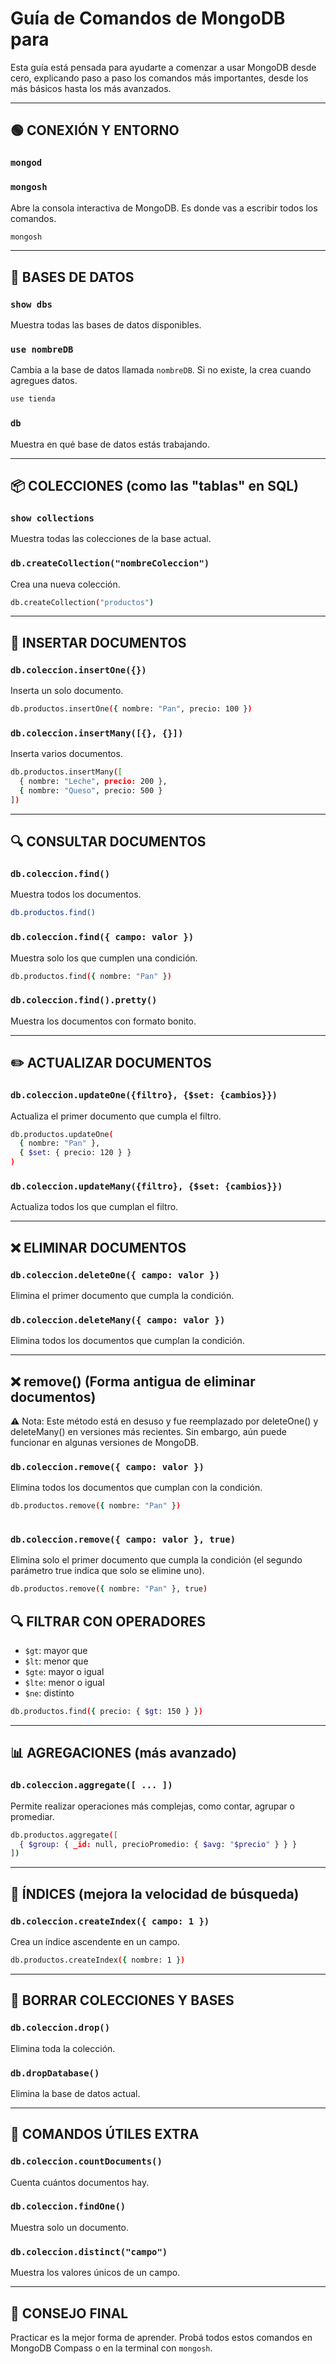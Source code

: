 
# Guía de Comandos de MongoDB para 

Esta guía está pensada para ayudarte a comenzar a usar MongoDB desde cero, explicando paso a paso los comandos más importantes, desde los más básicos hasta los más avanzados.

---

## 🟢 CONEXIÓN Y ENTORNO

### `mongod`

### `mongosh`
Abre la consola interactiva de MongoDB. Es donde vas a escribir todos los comandos.

```bash
mongosh
```

---

## 📁 BASES DE DATOS

### `show dbs`
Muestra todas las bases de datos disponibles.

### `use nombreDB`
Cambia a la base de datos llamada `nombreDB`. Si no existe, la crea cuando agregues datos.

```bash
use tienda
```

### `db`
Muestra en qué base de datos estás trabajando.

---

## 📦 COLECCIONES (como las "tablas" en SQL)

### `show collections`
Muestra todas las colecciones de la base actual.

### `db.createCollection("nombreColeccion")`
Crea una nueva colección.

```bash
db.createCollection("productos")
```

---

## 📝 INSERTAR DOCUMENTOS

### `db.coleccion.insertOne({})`
Inserta un solo documento.

```bash
db.productos.insertOne({ nombre: "Pan", precio: 100 })
```

### `db.coleccion.insertMany([{}, {}])`
Inserta varios documentos.

```bash
db.productos.insertMany([
  { nombre: "Leche", precio: 200 },
  { nombre: "Queso", precio: 500 }
])
```

---

## 🔍 CONSULTAR DOCUMENTOS

### `db.coleccion.find()`
Muestra todos los documentos.

```bash
db.productos.find()
```

### `db.coleccion.find({ campo: valor })`
Muestra solo los que cumplen una condición.

```bash
db.productos.find({ nombre: "Pan" })
```

### `db.coleccion.find().pretty()`
Muestra los documentos con formato bonito.

---

## ✏️ ACTUALIZAR DOCUMENTOS

### `db.coleccion.updateOne({filtro}, {$set: {cambios}})`
Actualiza el primer documento que cumpla el filtro.

```bash
db.productos.updateOne(
  { nombre: "Pan" },
  { $set: { precio: 120 } }
)
```

### `db.coleccion.updateMany({filtro}, {$set: {cambios}})`
Actualiza todos los que cumplan el filtro.

---

## ❌ ELIMINAR DOCUMENTOS

### `db.coleccion.deleteOne({ campo: valor })`
Elimina el primer documento que cumpla la condición.

### `db.coleccion.deleteMany({ campo: valor })`
Elimina todos los documentos que cumplan la condición.

---

## ❌ remove() (Forma antigua de eliminar documentos)
⚠️ Nota: Este método está en desuso y fue reemplazado por deleteOne() y deleteMany() en versiones más recientes. Sin embargo, aún puede funcionar en algunas versiones de MongoDB.

### `db.coleccion.remove({ campo: valor })`
Elimina todos los documentos que cumplan con la condición.
```bash
db.productos.remove({ nombre: "Pan" })
  
```
### `db.coleccion.remove({ campo: valor }, true)`
Elimina solo el primer documento que cumpla la condición (el segundo parámetro true indica que solo se elimine uno).
```bash
db.productos.remove({ nombre: "Pan" }, true)  

```


## 🔍 FILTRAR CON OPERADORES

- `$gt`: mayor que
- `$lt`: menor que
- `$gte`: mayor o igual
- `$lte`: menor o igual
- `$ne`: distinto

```bash
db.productos.find({ precio: { $gt: 150 } })
```

---

## 📊 AGREGACIONES (más avanzado)

### `db.coleccion.aggregate([ ... ])`
Permite realizar operaciones más complejas, como contar, agrupar o promediar.

```bash
db.productos.aggregate([
  { $group: { _id: null, precioPromedio: { $avg: "$precio" } } }
])
```

---

## 🧠 ÍNDICES (mejora la velocidad de búsqueda)

### `db.coleccion.createIndex({ campo: 1 })`
Crea un índice ascendente en un campo.

```bash
db.productos.createIndex({ nombre: 1 })
```

---

## 🧼 BORRAR COLECCIONES Y BASES

### `db.coleccion.drop()`
Elimina toda la colección.

### `db.dropDatabase()`
Elimina la base de datos actual.

---

## 🧪 COMANDOS ÚTILES EXTRA

### `db.coleccion.countDocuments()`
Cuenta cuántos documentos hay.

### `db.coleccion.findOne()`
Muestra solo un documento.

### `db.coleccion.distinct("campo")`
Muestra los valores únicos de un campo.

---






## 🚀 CONSEJO FINAL

Practicar es la mejor forma de aprender. Probá todos estos comandos en MongoDB Compass o en la terminal con `mongosh`.


